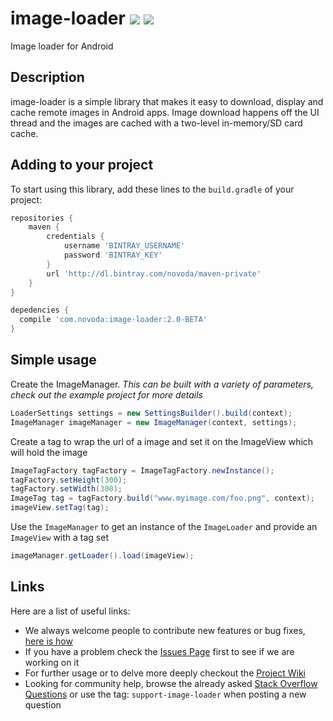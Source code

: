 # image-loader [![](http://ci.novoda.com/buildStatus/icon?job=image-loader)](http://ci.novoda.com/job/image-loader/lastBuild/console) [![](https://raw.githubusercontent.com/novoda/novoda/master/assets/btn_apache_lisence.png)](LICENSE.txt)

Image loader for Android

## Description

image-loader is a simple library that makes it easy to download, display and cache remote images in Android apps. Image download happens off the UI thread and the images are cached with a two-level in-memory/SD card cache.


## Adding to your project

To start using this library, add these lines to the `build.gradle` of your project:

```groovy
repositories {
    maven {
        credentials {
            username 'BINTRAY_USERNAME'
            password 'BINTRAY_KEY'
        }
        url 'http://dl.bintray.com/novoda/maven-private'
    }
}

depedencies {
  compile 'com.novoda:image-loader:2.0-BETA'
}
```

## Simple usage

Create the ImageManager. *This can be built with a variety of parameters, check out the example project for more details*

```java
LoaderSettings settings = new SettingsBuilder().build(context);
ImageManager imageManager = new ImageManager(context, settings);
```

Create a tag to wrap the url of a image and set it on the ImageView which will hold the image

```java
ImageTagFactory tagFactory = ImageTagFactory.newInstance();
tagFactory.setHeight(300);
tagFactory.setWidth(300);
ImageTag tag = tagFactory.build("www.myimage.com/foo.png", context);
imageView.setTag(tag);
```

Use the `ImageManager` to get an instance of the `ImageLoader` and provide an `ImageView` with a tag set
```java
imageManager.getLoader().load(imageView);
```

## Links

Here are a list of useful links:

 * We always welcome people to contribute new features or bug fixes, [here is how](https://github.com/novoda/novoda/blob/master/CONTRIBUTING.md)
 * If you have a problem check the [Issues Page](https://github.com/novoda/image-loader/issues) first to see if we are working on it
 * For further usage or to delve more deeply checkout the [Project Wiki](https://github.com/novoda/image-loader/wiki)
 * Looking for community help, browse the already asked [Stack Overflow Questions](http://stackoverflow.com/questions/tagged/support-image-loader) or use the tag: `support-image-loader` when posting a new question
